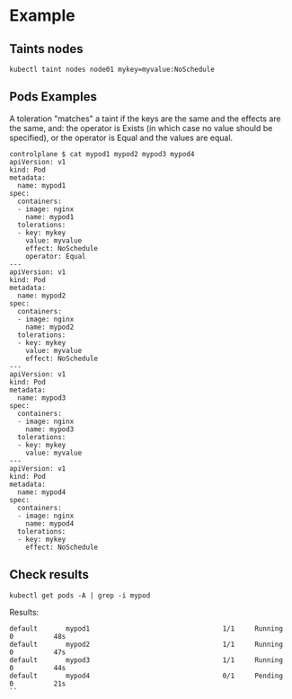 # Example

## Taints nodes 
```
kubectl taint nodes node01 mykey=myvalue:NoSchedule
```


## Pods Examples 
A toleration "matches" a taint if the keys are the same and the effects are the same, and:
the operator is Exists (in which case no value should be specified), or
the operator is Equal and the values are equal.
```
controlplane $ cat mypod1 mypod2 mypod3 mypod4
apiVersion: v1
kind: Pod
metadata:
  name: mypod1
spec:
  containers:
  - image: nginx
    name: mypod1
  tolerations:
  - key: mykey
    value: myvalue
    effect: NoSchedule
    operator: Equal
---
apiVersion: v1
kind: Pod
metadata:
  name: mypod2
spec:
  containers:
  - image: nginx
    name: mypod2
  tolerations:
  - key: mykey
    value: myvalue
    effect: NoSchedule
---
apiVersion: v1
kind: Pod
metadata:
  name: mypod3
spec:
  containers:
  - image: nginx
    name: mypod3
  tolerations:
  - key: mykey
    value: myvalue
---
apiVersion: v1
kind: Pod
metadata:
  name: mypod4
spec:
  containers:
  - image: nginx
    name: mypod4
  tolerations:
  - key: mykey
    effect: NoSchedule
```


## Check results
```
kubectl get pods -A | grep -i mypod
```
Results:
```
default       mypod1                                 1/1     Running   0          48s
default       mypod2                                 1/1     Running   0          47s
default       mypod3                                 1/1     Running   0          44s
default       mypod4                                 0/1     Pending   0          21s
``
